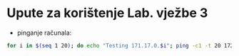 # Upute za korištenje Lab. vježbe 3

* pinganje računala:

```bash
for i in $(seq 1 20); do echo "Testing 171.17.0.$i"; ping -c1 -t 20 172.17.0.$i| grep "64 bytes" ; done
```

